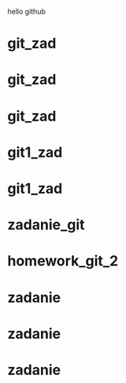hello github
# git_zad
# git_zad
# git_zad
# git1_zad
# git1_zad
# zadanie_git
# homework_git_2
# zadanie
# zadanie
# zadanie
